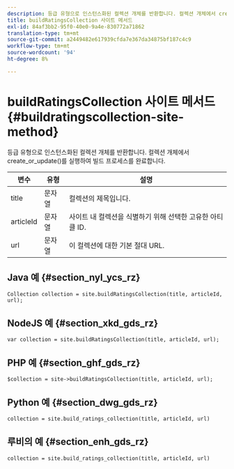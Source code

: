 ```yaml
---
description: 등급 유형으로 인스턴스화된 컬렉션 개체를 반환합니다. 컬렉션 개체에서 create_or_update()를 실행하여 빌드 프로세스를 완료합니다.
title: buildRatingsCollection 사이트 메서드
exl-id: 84af3bb2-95f0-40e0-9a4e-830772a71862
translation-type: tm+mt
source-git-commit: a2449482e617939cfda7e367da34875bf187c4c9
workflow-type: tm+mt
source-wordcount: '94'
ht-degree: 8%

---
```


# buildRatingsCollection 사이트 메서드{#buildratingscollection-site-method}

등급 유형으로 인스턴스화된 컬렉션 개체를 반환합니다. 컬렉션 개체에서 create_or_update()를 실행하여 빌드 프로세스를 완료합니다.

| 변수 | 유형 | 설명 |
|--- |--- |--- |
| title | 문자열 | 컬렉션의 제목입니다. |
| articleId | 문자열 | 사이트 내 컬렉션을 식별하기 위해 선택한 고유한 아티클 ID. |
| url | 문자열 | 이 컬렉션에 대한 기본 절대 URL. |

## Java 예 {#section_nyl_ycs_rz}

```
Collection collection = site.buildRatingsCollection(title, articleId, url); 
```

## NodeJS 예 {#section_xkd_gds_rz}

```
var collection = site.buildRatingsCollection(title, articleId, url); 
```

## PHP 예 {#section_ghf_gds_rz}

```
$collection = site->buildRatingsCollection(title, articleId, url); 
```

## Python 예 {#section_dwg_gds_rz}

```
collection = site.build_ratings_collection(title, articleId, url) 
```

## 루비의 예 {#section_enh_gds_rz}

```
collection = site.build_ratings_collection(title, articleId, url) 
```
